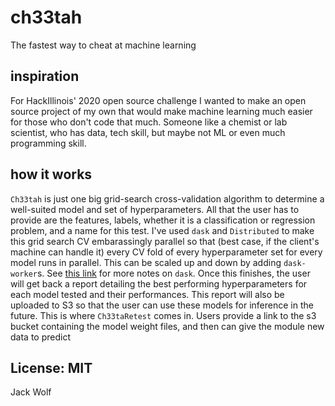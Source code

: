 # ch33tah
The fastest way to cheat at machine learning

## inspiration
For HackIllinois' 2020 open source challenge I wanted to make an open source project of my own that would make 
machine learning much easier for those who don't code that much. Someone like a chemist or lab 
scientist, who has data, tech skill, but maybe not ML or even much programming skill. 

## how it works
`Ch33tah` is just one big grid-search cross-validation algorithm to determine a well-suited model and
set of hyperparameters. All that the user has to provide are the features, labels, whether it is a classification 
or regression problem, and a name for this test. I've used `dask` and `Distributed` to make this grid search CV 
embarassingly parallel so that (best case, if the client's machine can handle it) every CV fold of every hyperparameter
set for every model runs in parallel. This can be scaled up and down by adding `dask-worker`s. 
See [this link](https://stsievert.com/blog/2016/09/09/dask-cluster/) for more notes on `dask`. Once this finishes, the user
will get back a report detailing the best performing hyperparameters for each model tested and their performances. This report 
will also be uploaded to S3 so that the user can use these models for inference in the future. This is where `Ch33taRetest` 
comes in. Users provide a link to the s3 bucket containing the model weight files, and then can give the module new data to predict


## License: MIT

Jack Wolf